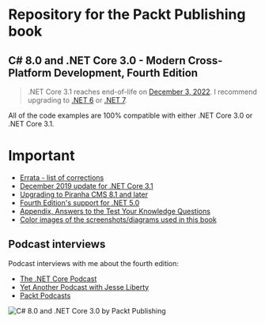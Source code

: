 # Repository for the Packt Publishing book

## C# 8.0 and .NET Core 3.0 - Modern Cross-Platform Development, Fourth Edition

> .NET Core 3.1 reaches end-of-life on [December 3, 2022](https://dotnet.microsoft.com/en-us/download/dotnet). I recommend upgrading to [.NET 6](https://github.com/markjprice/cs10dotnet6/blob/main/README.md) or [.NET 7](https://github.com/markjprice/cs11dotnet7/blob/main/README.md).

All of the code examples are 100% compatible with either .NET Core 3.0 or .NET Core 3.1.

# Important
- [Errata - list of corrections](errata.md)
- [December 2019 update for .NET Core 3.1](december-2019-update.md)
- [Upgrading to Piranha CMS 8.1 and later](piranha-cms.md)
- [Fourth Edition's support for .NET 5.0](dotnet5.md)
- [Appendix, Answers to the Test Your Knowledge Questions](https://static.packt-cdn.com/downloads/9781788478120_Appendix_Answers_to_the_Test_Your_Knowledge_Questions.pdf)
- [Color images of the screenshots/diagrams used in this book](https://static.packt-cdn.com/downloads/9781788478120_ColorImages.pdf)

## Podcast interviews

Podcast interviews with me about the fourth edition:
- [The .NET Core Podcast](https://dotnetcore.show/episode-44-learning-net-core-with-mark-j-price/)
- [Yet Another Podcast with Jesse Liberty](http://jesseliberty.com/2020/02/23/mark-price-c-net-core/)
- [Packt Podcasts](https://soundcloud.com/packt-podcasts/csharp-8-dotnet-core-3-the-evolution-of-the-microsoft-ecosystem)

![C# 8.0 and .NET Core 3.0 by Packt Publishing](https://github.com/markjprice/cs8dotnetcore3/blob/master/B08882_cover.jpeg)
